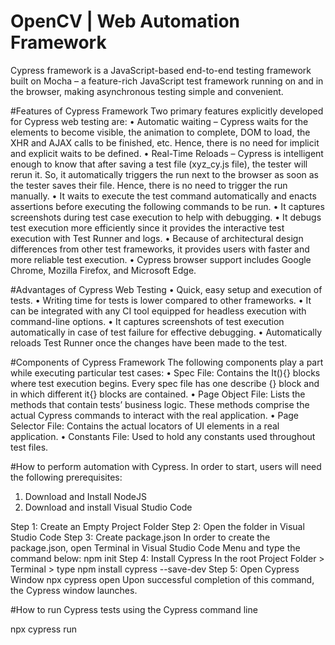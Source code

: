 # OpenCV | Web Automation Framework

Cypress framework is a JavaScript-based end-to-end testing framework built on Mocha – a feature-rich JavaScript test framework running on and in the browser, making asynchronous testing simple and convenient.

#Features of Cypress Framework
Two primary features explicitly developed for Cypress web testing are:
•	Automatic waiting – Cypress waits for the elements to become visible, the animation to complete, DOM to load, the XHR and AJAX calls to be finished, etc. Hence, there is no need for implicit and explicit waits to be defined.
•	Real-Time Reloads – Cypress is intelligent enough to know that after saving a test file (xyz_cy.js file), the tester will rerun it. So, it automatically triggers the run next to the browser as soon as the tester saves their file. Hence, there is no need to trigger the run manually.
•	It waits to execute the test command automatically and enacts assertions before executing the following commands to be run.
•	It captures screenshots during test case execution to help with debugging.
•	It debugs test execution more efficiently since it provides the interactive test execution with Test Runner and logs.
•	Because of architectural design differences from other test frameworks, it provides users with faster and more reliable test execution.
•	Cypress browser support includes Google Chrome, Mozilla Firefox, and Microsoft Edge.

#Advantages of Cypress Web Testing
•	Quick, easy setup and execution of tests.
•	Writing time for tests is lower compared to other frameworks.
•	It can be integrated with any CI tool equipped for headless execution with command-line options.
•	It captures screenshots of test execution automatically in case of test failure for effective debugging.
•	Automatically reloads Test Runner once the changes have been made to the test.

#Components of Cypress Framework
The following components play a part while executing particular test cases:
•	Spec File: Contains the It(){} blocks where test execution begins. Every spec file has one describe {} block and in which different it{} blocks are contained.
•	Page Object File: Lists the methods that contain tests’ business logic. These methods comprise the actual Cypress commands to interact with the real application.
•	Page Selector File: Contains the actual locators of UI elements in a real application.
•	Constants File: Used to hold any constants used throughout test files.

#How to perform automation with Cypress. In order to start, users will need the following prerequisites:
1)	Download and Install NodeJS 
2)	Download and install Visual Studio Code

Step 1: Create an Empty Project Folder
Step 2: Open the folder in Visual Studio Code
Step 3: Create package.json
 In order to create the package.json, open Terminal in Visual Studio Code Menu and type the command below:
npm init
Step 4: Install Cypress
In the root Project Folder > Terminal > type 
npm install cypress --save-dev
Step 5: Open Cypress Window
npx cypress open
Upon successful completion of this command, the Cypress window launches.

#How to run Cypress tests using the Cypress command line

npx cypress run


